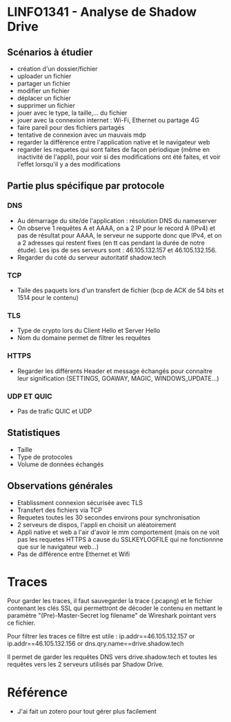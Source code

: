 # LINFO1341 - Analyse de Shadow Drive

## Scénarios à étudier
* création d'un dossier/fichier
* uploader un fichier
* partager un fichier
* modifier un fichier 
* déplacer un fichier
* supprimer un fichier 
* jouer avec le type, la taille,... du fichier
* jouer avec la connexion internet : Wi-Fi, Ethernet ou partage 4G
* faire pareil pour des fichiers partagés
* tentative de connexion avec un mauvais mdp
* regarder la différence entre l'application native et le navigateur web
* regarder les requetes qui sont faites de façon périodique (même en inactivité de l'appli), pour voir si des modifications ont été faites, et voir l'effet lorsqu'il y a des modifications

## Partie plus spécifique par protocole

### DNS
* Au démarrage du site/de l'application : résolution DNS du nameserver
* On observe 1 requêtes A et AAAA, on a 2 IP pour le record A (IPv4) et pas de résultat pour AAAA, le serveur ne supporte donc que IPv4, et on a 2 adresses qui restent fixes (en tt cas pendant la durée de notre étude). Les ips de ses serveurs sont : 46.105.132.157 et 46.105.132.156.
* Regarder du coté du serveur autoritatif shadow.tech

### TCP
* Taile des paquets lors d'un transfert de fichier (bcp de ACK de 54 bits et 1514 pour le contenu)

### TLS
* Type de crypto lors du Client Hello et Server Hello
* Nom du domaine permet de filtrer les requêtes

### HTTPS
* Regarder les différents Header et message échangés pour connaitre leur signification (SETTINGS, GOAWAY, MAGIC, WINDOWS_UPDATE...)

### UDP ET QUIC
* Pas de trafic QUIC et UDP

## Statistiques
* Taille
* Type de protocoles
* Volume de données échangés

## Observations générales
* Etablissment connexion sécurisée avec TLS
* Transfert des fichiers via TCP
* Requetes toutes les 30 secondes environs pour synchronisation
* 2 serveurs de dispos, l'appli en choisit un aléatoirement
* Appli native et web a l'air d'avoir le mm comportement (mais on ne voit pas les requetes HTTPS à cause du SSLKEYLOGFILE qui ne fonctionnne que sur le navigateur web...)
* Pas de différence entre Ethernet et Wifi

# Traces

Pour garder les traces, il faut sauvegarder la trace (.pcapng) et le fichier contenant les clés SSL qui permettront de décoder le contenu en mettant
le paramètre "(Pre)-Master-Secret log filename" de Wireshark pointant vers ce fichier.

Pour filtrer les traces ce filtre est utile :
ip.addr==46.105.132.157 or ip.addr==46.105.132.156 or dns.qry.name==drive.shadow.tech

Il permet de garder les requêtes DNS vers drive.shadow.tech et toutes les requêtes vers les 2 serveurs utilisés par Shadow Drive.

# Référence
* J'ai fait un zotero pour tout gérer plus facilement